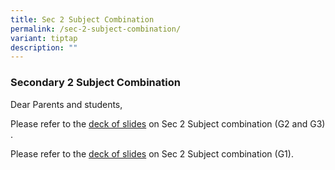 ```yaml
---
title: Sec 2 Subject Combination
permalink: /sec-2-subject-combination/
variant: tiptap
description: ""
---
```

<h3>Secondary 2 Subject Combination</h3>
<p>Dear Parents and students,</p>
<p>Please refer to the <a href="/files/Sec_2_G3_and_G2_Parent_Engt_26_April_For_Parents__005_.pdf" rel="noopener noreferrer nofollow" target="_blank">deck of slides</a> on
Sec 2 Subject combination (G2 and G3) .</p>
<p>Please refer to the <a href="/files/Sec_2_G1_Parent_Engt_26_April_2024_ppt_002.pdf" rel="noopener noreferrer nofollow" target="_blank">deck of slides</a> on
Sec 2 Subject combination (G1).</p>
<p></p>